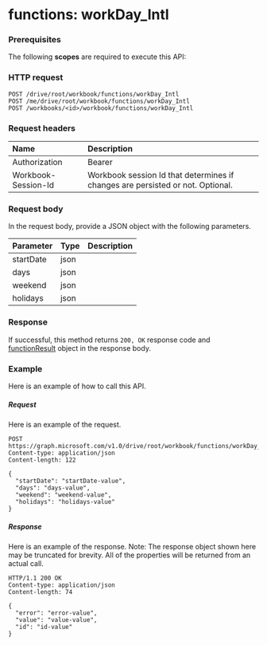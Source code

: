# functions: workDay_Intl


### Prerequisites
The following **scopes** are required to execute this API: 
### HTTP request
<!-- { "blockType": "ignored" } -->
```http
POST /drive/root/workbook/functions/workDay_Intl
POST /me/drive/root/workbook/functions/workDay_Intl
POST /workbooks/<id>/workbook/functions/workDay_Intl

```
### Request headers
| Name       | Description|
|:---------------|:----------|
| Authorization  | Bearer <code>|
| Workbook-Session-Id  | Workbook session Id that determines if changes are persisted or not. Optional.|

### Request body
In the request body, provide a JSON object with the following parameters.

| Parameter	   | Type	|Description|
|:---------------|:--------|:----------|
|startDate|json||
|days|json||
|weekend|json||
|holidays|json||

### Response
If successful, this method returns `200, OK` response code and [functionResult](../resources/functionresult.md) object in the response body.

### Example
Here is an example of how to call this API.
##### Request
Here is an example of the request.
<!-- {
  "blockType": "request",
  "name": "functions_workday_intl"
}-->
```http
POST https://graph.microsoft.com/v1.0/drive/root/workbook/functions/workDay_Intl
Content-type: application/json
Content-length: 122

{
  "startDate": "startDate-value",
  "days": "days-value",
  "weekend": "weekend-value",
  "holidays": "holidays-value"
}
```

##### Response
Here is an example of the response. Note: The response object shown here may be truncated for brevity. All of the properties will be returned from an actual call.
<!-- {
  "blockType": "response",
  "truncated": true,
  "@odata.type": "microsoft.graph.functionResult"
} -->
```http
HTTP/1.1 200 OK
Content-type: application/json
Content-length: 74

{
  "error": "error-value",
  "value": "value-value",
  "id": "id-value"
}
```

<!-- uuid: 8fcb5dbc-d5aa-4681-8e31-b001d5168d79
2015-10-25 14:57:30 UTC -->
<!-- {
  "type": "#page.annotation",
  "description": "functions: workDay_Intl",
  "keywords": "",
  "section": "documentation",
  "tocPath": ""
}-->
